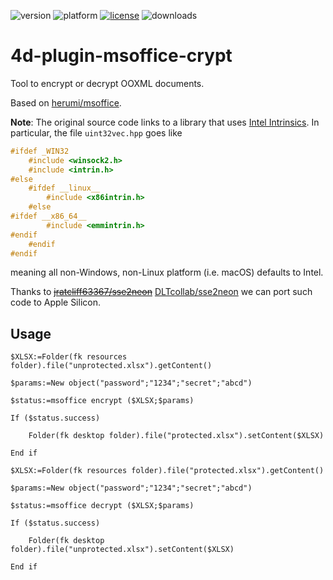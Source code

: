 ![version](https://img.shields.io/badge/version-17%2B-3E8B93)
![platform](https://img.shields.io/static/v1?label=platform&message=mac-intel%20|%20mac-arm%20|%20win-64&color=blue)
[![license](https://img.shields.io/github/license/miyako/4d-plugin-msoffice-crypt)](LICENSE)
![downloads](https://img.shields.io/github/downloads/miyako/4d-plugin-msoffice-crypt/total)

# 4d-plugin-msoffice-crypt
Tool to encrypt or decrypt OOXML documents.

Based on [herumi/msoffice](https://github.com/herumi/msoffice).

**Note**: The original source code links to a library that uses [Intel Intrinsics](https://www.intel.com/content/www/us/en/docs/intrinsics-guide/index.html). In particular, the file `uint32vec.hpp` goes like

```c
#ifdef _WIN32
	#include <winsock2.h>
	#include <intrin.h>
#else
	#ifdef __linux__
		#include <x86intrin.h>
	#else
#ifdef __x86_64__
        #include <emmintrin.h>
#endif
	#endif
#endif
```

meaning all non-Windows, non-Linux platform (i.e. macOS) defaults to Intel.

Thanks to ~~[jratcliff63367/sse2neon](https://github.com/jratcliff63367/sse2neon)~~ [DLTcollab/sse2neon](https://github.com/DLTcollab/sse2neon) we can port such code to Apple Silicon.

## Usage

```4d
$XLSX:=Folder(fk resources folder).file("unprotected.xlsx").getContent()

$params:=New object("password";"1234";"secret";"abcd")

$status:=msoffice encrypt ($XLSX;$params)

If ($status.success)
	
	Folder(fk desktop folder).file("protected.xlsx").setContent($XLSX)
	
End if 

$XLSX:=Folder(fk resources folder).file("protected.xlsx").getContent()

$params:=New object("password";"1234";"secret";"abcd")

$status:=msoffice decrypt ($XLSX;$params)

If ($status.success)
	
	Folder(fk desktop folder).file("unprotected.xlsx").setContent($XLSX)
	
End if 
```
